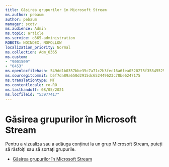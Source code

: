 ```yaml
---
title: Găsirea grupurilor în Microsoft Stream
ms.author: pebaum
author: pebaum
manager: scotv
ms.audience: Admin
ms.topic: article
ms.service: o365-administration
ROBOTS: NOINDEX, NOFOLLOW
localization_priority: Normal
ms.collection: Adm_O365
ms.custom:
- "9001509"
- "6453"
ms.openlocfilehash: 549dd1b0357bbe35c7a71c2b3fec16a6fea0520275f35845525aa28f8e7980c2
ms.sourcegitcommit: b5f7da89a650d2915dc652449623c78be6247175
ms.translationtype: MT
ms.contentlocale: ro-RO
ms.lasthandoff: 08/05/2021
ms.locfileid: "53977417"
---
```

# <a name="find-groups-in-microsoft-stream"></a>Găsirea grupurilor în Microsoft Stream

Pentru a vizualiza sau a adăuga conținut la un grup Microsoft Stream, puteți să răsfoiți sau să sortați grupurile.  

- [Găsirea grupurilor în Microsoft Stream](https://docs.microsoft.com/stream/portal-browse-filter-groups)
